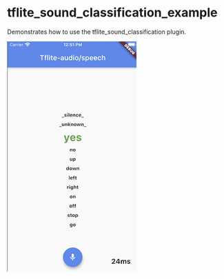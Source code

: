 # tflite_sound_classification_example

Demonstrates how to use the tflite_sound_classification plugin.

![](audio_recognition_example.jpg)